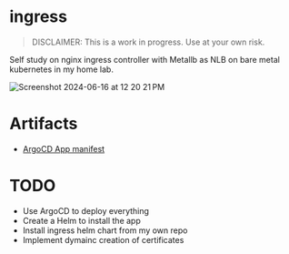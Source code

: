 # ingress

>DISCLAIMER: This is a work in progress. Use at your own risk.

Self study on nginx ingress controller with Metallb as NLB on bare metal kubernetes in my home lab.

![Screenshot 2024-06-16 at 12 20 21 PM](https://github.com/wbox/ingress/assets/1964035/3a2d74f8-5de5-4027-bb83-ff19014ff15e)

# Artifacts
- [ArgoCD App manifest](https://github.com/wbox/ingress/blob/main/argocd/ingress-app.yaml)


# TODO
- Use ArgoCD to deploy everything
- Create a Helm to install the app
- Install ingress helm chart from my own repo
- Implement dymainc creation of certificates
